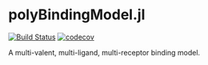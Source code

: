# polyBindingModel.jl

[![Build Status](https://travis-ci.org/meyer-lab/polyBindingModel.jl.svg?branch=master)](https://travis-ci.org/meyer-lab/polyBindingModel.jl)
[![codecov](https://codecov.io/gh/meyer-lab/polyBindingModel.jl/branch/master/graph/badge.svg)](https://codecov.io/gh/meyer-lab/polyBindingModel.jl)

A multi-valent, multi-ligand, multi-receptor binding model.
